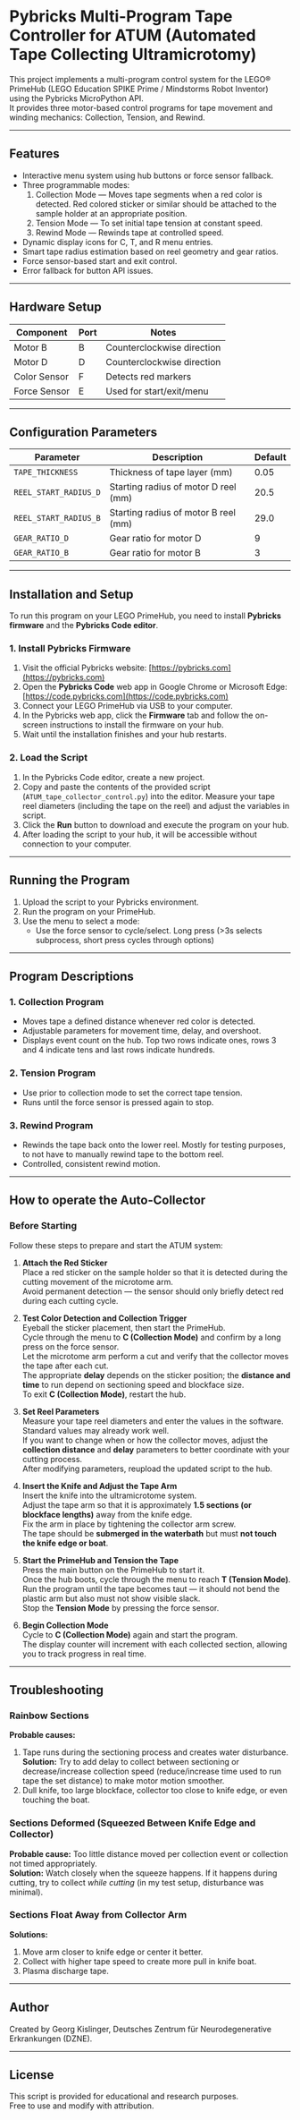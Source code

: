 # Pybricks Multi-Program Tape Controller for ATUM (Automated Tape Collecting Ultramicrotomy)

This project implements a multi-program control system for the LEGO® PrimeHub (LEGO Education SPIKE Prime / Mindstorms Robot Inventor) using the Pybricks MicroPython API.  
It provides three motor-based control programs for tape movement and winding mechanics: Collection, Tension, and Rewind.

---

## Features

- Interactive menu system using hub buttons or force sensor fallback.
- Three programmable modes:
  1. Collection Mode — Moves tape segments when a red color is detected. Red colored sticker or similar should be attached to the sample holder at an appropriate position.
  2. Tension Mode — To set initial tape tension at constant speed.
  3. Rewind Mode — Rewinds tape at controlled speed.
- Dynamic display icons for C, T, and R menu entries.
- Smart tape radius estimation based on reel geometry and gear ratios.
- Force sensor-based start and exit control.
- Error fallback for button API issues.

---

## Hardware Setup

| Component | Port | Notes |
|------------|------|-------|
| Motor B | B | Counterclockwise direction |
| Motor D | D | Counterclockwise direction |
| Color Sensor | F | Detects red markers |
| Force Sensor | E | Used for start/exit/menu |

---

## Configuration Parameters

| Parameter | Description | Default |
|------------|-------------|----------|
| `TAPE_THICKNESS` | Thickness of tape layer (mm) | 0.05 |
| `REEL_START_RADIUS_D` | Starting radius of motor D reel (mm) | 20.5 |
| `REEL_START_RADIUS_B` | Starting radius of motor B reel (mm) | 29.0 |
| `GEAR_RATIO_D` | Gear ratio for motor D | 9 |
| `GEAR_RATIO_B` | Gear ratio for motor B | 3 |

---

## Installation and Setup

To run this program on your LEGO PrimeHub, you need to install **Pybricks firmware** and the **Pybricks Code editor**.

### 1. Install Pybricks Firmware
1. Visit the official Pybricks website: [https://pybricks.com](https://pybricks.com)
2. Open the **Pybricks Code** web app in Google Chrome or Microsoft Edge:  
   [https://code.pybricks.com](https://code.pybricks.com)
3. Connect your LEGO PrimeHub via USB to your computer.
4. In the Pybricks web app, click the **Firmware** tab and follow the on-screen instructions to install the firmware on your hub.
5. Wait until the installation finishes and your hub restarts.

### 2. Load the Script
1. In the Pybricks Code editor, create a new project.
2. Copy and paste the contents of the provided script (`ATUM_tape_collector_control.py`) into the editor. Measure your tape reel diameters (including the tape on the reel) and adjust the variables in script.
3. Click the **Run** button to download and execute the program on your hub.
4. After loading the script to your hub, it will be accessible without connection to your computer.

---

## Running the Program

1. Upload the script to your Pybricks environment.
2. Run the program on your PrimeHub.
3. Use the menu to select a mode:
   - Use the force sensor to cycle/select. Long press (>3s selects subprocess, short press cycles through options)

---

## Program Descriptions

### 1. Collection Program
- Moves tape a defined distance whenever red color is detected.
- Adjustable parameters for movement time, delay, and overshoot.
- Displays event count on the hub. Top two rows indicate ones, rows 3 and 4 indicate tens and last rows indicate hundreds.

### 2. Tension Program
- Use prior to collection mode to set the correct tape tension.
- Runs until the force sensor is pressed again to stop.

### 3. Rewind Program
- Rewinds the tape back onto the lower reel. Mostly for testing purposes, to not have to manually rewind tape to the bottom reel.
- Controlled, consistent rewind motion.

---

## How to operate the Auto-Collector

### Before Starting

Follow these steps to prepare and start the ATUM system:

1. **Attach the Red Sticker**  
   Place a red sticker on the sample holder so that it is detected during the cutting movement of the microtome arm.  
   Avoid permanent detection — the sensor should only briefly detect red during each cutting cycle.

2. **Test Color Detection and Collection Trigger**  
   Eyeball the sticker placement, then start the PrimeHub.  
   Cycle through the menu to **C (Collection Mode)** and confirm by a long press on the force sensor.  
   Let the microtome arm perform a cut and verify that the collector moves the tape after each cut.  
   The appropriate **delay** depends on the sticker position; the **distance and time** to run depend on sectioning speed and blockface size.  
   To exit **C (Collection Mode)**, restart the hub.

3. **Set Reel Parameters**  
   Measure your tape reel diameters and enter the values in the software. Standard values may already work well.  
   If you want to change when or how the collector moves, adjust the **collection distance** and **delay** parameters to better coordinate with your cutting process.  
   After modifying parameters, reupload the updated script to the hub.

4. **Insert the Knife and Adjust the Tape Arm**  
   Insert the knife into the ultramicrotome system.  
   Adjust the tape arm so that it is approximately **1.5 sections (or blockface lengths)** away from the knife edge.  
   Fix the arm in place by tightening the collector arm screw.  
   The tape should be **submerged in the waterbath** but must **not touch the knife edge or boat**.

5. **Start the PrimeHub and Tension the Tape**  
   Press the main button on the PrimeHub to start it.  
   Once the hub boots, cycle through the menu to reach **T (Tension Mode)**.  
   Run the program until the tape becomes taut — it should not bend the plastic arm but also must not show visible slack.  
   Stop the **Tension Mode** by pressing the force sensor.

6. **Begin Collection Mode**  
   Cycle to **C (Collection Mode)** again and start the program.  
   The display counter will increment with each collected section, allowing you to track progress in real time.


---

## Troubleshooting

### Rainbow Sections
**Probable causes:**
1. Tape runs during the sectioning process and creates water disturbance.  
   **Solution:** Try to add delay to collect between sectioning or decrease/increase collection speed (reduce/increase time used to run tape the set distance) to make motor motion smoother.
2. Dull knife, too large blockface, collector too close to knife edge, or even touching the boat.

### Sections Deformed (Squeezed Between Knife Edge and Collector)
**Probable cause:** Too little distance moved per collection event or collection not timed appropriately.  
**Solution:** Watch closely when the squeeze happens. If it happens during cutting, try to collect *while cutting* (in my test setup, disturbance was minimal).

### Sections Float Away from Collector Arm
**Solutions:**
1. Move arm closer to knife edge or center it better.  
2. Collect with higher tape speed to create more pull in knife boat.  
3. Plasma discharge tape.

---

## Author

Created by Georg Kislinger, Deutsches Zentrum für Neurodegenerative Erkrankungen (DZNE).

---

## License

This script is provided for educational and research purposes.  
Free to use and modify with attribution.
